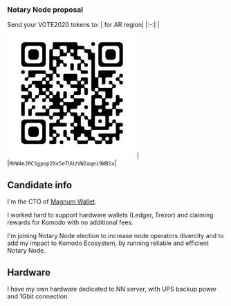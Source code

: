 ### Notary Node proposal ###

Send your VOTE2020 tokens to:
| for AR region|
|:-:|
|![](https://raw.githubusercontent.com/KomodoPlatform/NotaryNodes/master/season4/candidates/smdmitry/RHW4eJRCSgpop2Xv5eTUUzVW2aqei9WBSv.png)|
|```RHW4eJRCSgpop2Xv5eTUUzVW2aqei9WBSv```|

## Candidate info

I'm the CTO of [Magnum Wallet](https://magnumwallet.co).

I worked hard to support hardware wallets (Ledger, Trezor) and claiming rewards for Komodo with no additional fees.

I'm joining Notary Node election to increase node operators divercity and to add my impact to Komodo Ecosystem, by running
reliable and efficient Notary Node.

## Hardware

I have my own hardware dedicated to NN server, with UPS backup power and 1Gbit connection.
